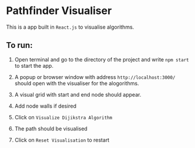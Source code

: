 # Pathfinder Visualiser

This is a app built in `React.js` to visualise algorithms.

## To run:
1. Open terminal and go to the directory of the project and write `npm start` to start the app.

2. A popup or browser window with address `http://localhost:3000/` should open with the visualiser for the alogorithms.

3. A visual grid with start and end node should appear.

4. Add node walls if desired 

5. Click on `Visualize Dijikstra Algorithm`

6. The path should be visualised

7. Click on `Reset Visualisation` to restart